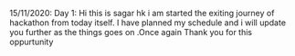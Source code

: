 15/11/2020: Day 1: Hi this is sagar hk i am started the exiting journey of hackathon from today itself. I have planned my schedule and i will update you further as the things goes on .Once again Thank you for this oppurtunity

